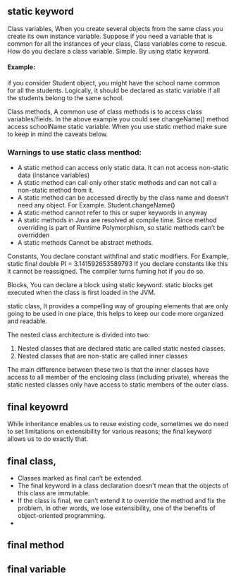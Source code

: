## static keyword 

Class variables, When you create several objects from the same class you create its own instance variable. Suppose if you need a variable 
that is common for all the instances of your class, Class variables come to rescue. How do you declare a class variable. Simple. 
By using static keyword.


#### Example:

if you consider Student object, you might have the school name common for all the students. 
Logically, it should be declared as static variable if all the students belong to the same school.


Class methods, A common use of class methods is to access class variables/fields. In the above example you could see changeName() method access schoolName static variable.
When you use static method make sure to keep in mind the caveats below.


### Warnings to use static class menthod:

* A static method can access only static data. It can not access non-static data (instance variables)
* A static method can call only other static methods and can not call a non-static method from it.
* A static method can be accessed directly by the class name and doesn’t need any object. For Example. Student.changeName()
* A static method cannot refer to this or super keywords in anyway
* A static methods in Java are resolved at compile time. Since method overriding is part of Runtime Polymorphism, so static methods can’t be overridden
* A static methods Cannot be abstract methods.



Constants, You declare constant withfinal and static modifiers. For Example, static final double PI = 3.141592653589793 If you declare constants like this it cannot be reassigned. 
The compiler turns fuming hot if you do so.


Blocks, You can declare a block using static keyword. static blocks get executed when the class is first loaded in the JVM.


static class,  It provides a compelling way of grouping elements that are only going to be used in one place, this helps to keep our code more organized and readable.

The nested class architecture is divided into two:

1. Nested classes that are declared static are called static nested classes.
2. Nested classes that are non-static are called inner classes

The main difference between these two is that the inner classes have access to all member of the enclosing class (including private), 
whereas the static nested classes only have access to static members of the outer class.

## final keyowrd 

While inheritance enables us to reuse existing code, sometimes we do need to set limitations on extensibility 
for various reasons; the final keyword allows us to do exactly that.

## final class, 

* Classes marked as final can’t be extended. 
* The final keyword in a class declaration doesn’t mean that the objects of this class are immutable. 
* If the class is final, we can’t extend it to override the method and fix the problem. In other words, we lose extensibility, one of the benefits of object-oriented programming.
* 

## final method

## final variable





